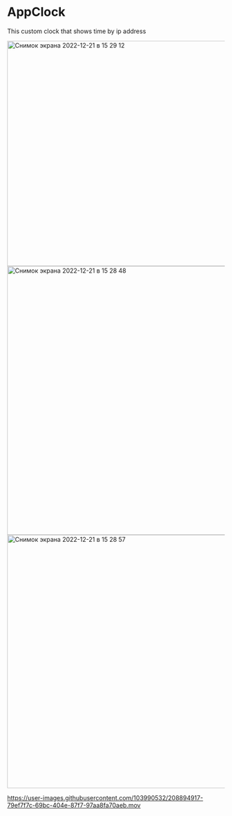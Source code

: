 # AppClock
This custom clock that shows time by ip address

<img width="522" alt="Снимок экрана 2022-12-21 в 15 29 12" src="https://user-images.githubusercontent.com/103990532/208895143-85f17f88-ab6e-4d13-9e5d-e28b29d67e2f.png">

<img width="623" alt="Снимок экрана 2022-12-21 в 15 28 48" src="https://user-images.githubusercontent.com/103990532/208895155-d37e3aec-e982-46cb-a424-15595270679b.png">



<img width="587" alt="Снимок экрана 2022-12-21 в 15 28 57" src="https://user-images.githubusercontent.com/103990532/208895165-9bb801c7-84e8-4ff2-8e75-25071a67af8a.png">


https://user-images.githubusercontent.com/103990532/208894917-79ef7f7c-69bc-404e-87f7-97aa8fa70aeb.mov

